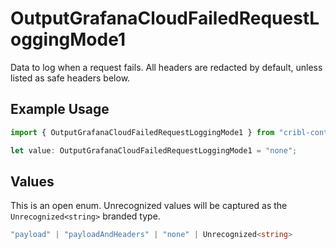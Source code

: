# OutputGrafanaCloudFailedRequestLoggingMode1

Data to log when a request fails. All headers are redacted by default, unless listed as safe headers below.

## Example Usage

```typescript
import { OutputGrafanaCloudFailedRequestLoggingMode1 } from "cribl-control-plane/models";

let value: OutputGrafanaCloudFailedRequestLoggingMode1 = "none";
```

## Values

This is an open enum. Unrecognized values will be captured as the `Unrecognized<string>` branded type.

```typescript
"payload" | "payloadAndHeaders" | "none" | Unrecognized<string>
```